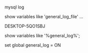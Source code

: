 mysql log

show variables like 'general_log_file' ...

DESKTOP-5QO1SBJ



show variables like '%general_log%';

set global general_log = ON